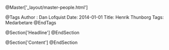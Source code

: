 @Master['_layout/master-people.html']

@Tags
Author : Dan Lofquist
Date: 2014-01-01
Title: Henrik Thunborg
Tags: Medarbetare
@EndTags

@Section['Headline']
@EndSection

@Section['Content']
@EndSection